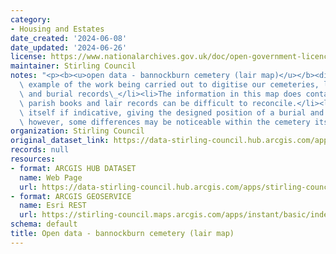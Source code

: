 ```yaml
---
category:
- Housing and Estates
date_created: '2024-06-08'
date_updated: '2024-06-26'
license: https://www.nationalarchives.gov.uk/doc/open-government-licence/version/3/
maintainer: Stirling Council
notes: "<p><b><u>open data - bannockburn cemetery (lair map)</u></b><div><br /></div><div><ul><li>An\
  \ example of the work being carried out to digitise our cemeteries, lair locations,\
  \ and burial records\_</li><li>The information in this map does contain errors,\
  \ parish books and lair records can be difficult to reconcile.</li><li>The layout\
  \ itself if indicative, giving the designed position of a burial and headstone,\
  \ however, some differences may be noticeable within the cemetery itself.</li></ul></div></p>"
organization: Stirling Council
original_dataset_link: https://data-stirling-council.hub.arcgis.com/apps/stirling-council::open-data-bannockburn-cemetery-lair-map
records: null
resources:
- format: ARCGIS HUB DATASET
  name: Web Page
  url: https://data-stirling-council.hub.arcgis.com/apps/stirling-council::open-data-bannockburn-cemetery-lair-map
- format: ARCGIS GEOSERVICE
  name: Esri REST
  url: https://stirling-council.maps.arcgis.com/apps/instant/basic/index.html?appid=8d4d0482568d44fdbf3c189f962e1e1d
schema: default
title: Open data - bannockburn cemetery (lair map)
---
```

